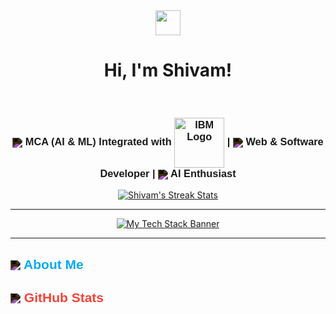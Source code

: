 <div align="center">
  <img src="https://raw.githubusercontent.com/Amritanshushivam/Amritanshushivam/main/assets/hi-wave.gif" width="40px">
  <h1>Hi, I'm Shivam!</h1>
  <br>
  <h3 style="font-family: 'Ubuntu', sans-serif;">
    <img src="https://img.icons8.com/fluent/24/ffffff/artificial-intelligence.png" align="center" style="filter: invert(100%);"> MCA (AI & ML) Integrated with <img src="https://upload.wikimedia.org/wikipedia/commons/thumb/5/51/IBM_logo.svg/80px-IBM_logo.svg.png" alt="IBM Logo" width="80" align="center"> |
    <img src="https://img.icons8.com/ios-filled/24/ffffff/web-design.png" align="center" style="filter: invert(100%);"> Web & Software Developer |
    <img src="https://img.icons8.com/nolan/24/ffffff/artificial-intelligence.png" align="center" style="filter: invert(100%);"> AI Enthusiast
  </h3>
</div>

<p align="center">
  <a href="https://github.com/amritanshushivam">
    <img src="https://github-readme-streak-stats.herokuapp.com/?user=amritanshushivam&theme=dark&hide_border=true" alt="Shivam's Streak Stats" />
  </a>
</p>

---

<p align="center">
  <a href="https://github.com/amritanshushivam?tab=repositories">
    <img src="https://via.placeholder.com/1000x200.png?text=My+Tech+Stack" alt="My Tech Stack Banner">
  </a>
</p>

---

<h2 style="font-family: 'Montserrat', sans-serif; color: #03A9F4;"> <img src="https://img.icons8.com/doodle/32/ffffff/about.png" align="center" style="filter: invert(100%);"> About Me</h2>
<h2 style="font-family: 'Montserrat', sans-serif; color: #F44336;"> <img src="https://img.icons8.com/carbon-copy/32/ffffff/bar-chart.png" align="center" style="filter: invert(100%);"> GitHub Stats</h2>
